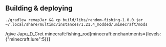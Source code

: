 

## Building & deploying

```shell
./gradlew remapJar && cp build/libs/random-fishing-1.0.0.jar ~/.local/share/multimc/instances/1.21.4_modded/.minecraft/mods
```


/give Japu_D_Cret minecraft:fishing_rod[minecraft:enchantments={levels:{"minecraft:lure":5}}]
